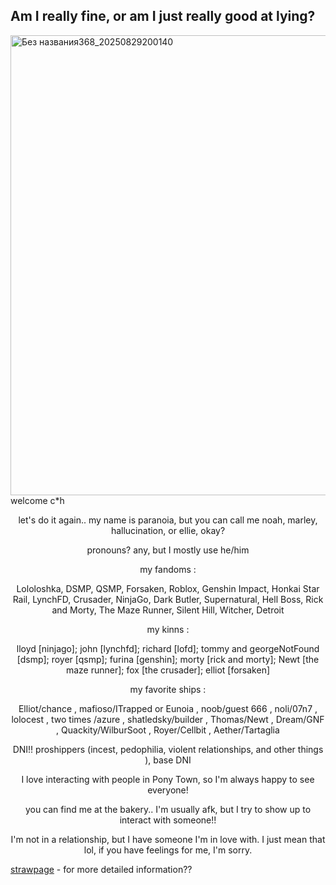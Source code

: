 ## Am I really fine, or am I just really good at lying?

<img width="736" height="736" alt="Без названия368_20250829200140" src="https://github.com/user-attachments/assets/d60203a6-5d2d-4242-9583-8861afef7be5" />
welcome c*h

<p align="center"> let's do it again.. my name is paranoia, but you can call me noah, marley, hallucination, or ellie, okay?
<p align="center"> pronouns? any, but I mostly use he/him
 <p align="center"> my fandoms :

<p align="center"> Lololoshka, DSMP, QSMP, Forsaken, Roblox, Genshin Impact, Honkai Star Rail, LynchFD, Crusader, NinjaGo, Dark Butler, Supernatural, Hell Boss, Rick and Morty, The Maze Runner, Silent Hill, Witcher, Detroit
<p align="center">  my kinns :
<p align="center"> lloyd [ninjago]; john [lynchfd]; richard [lofd]; tommy and georgeNotFound [dsmp]; royer [qsmp]; furina [genshin]; morty [rick and morty]; Newt [the maze runner]; fox [the crusader]; elliot [forsaken]
<p align="center">  my favorite ships :

<p align="center">Elliot/chance , mafioso/ITrapped or Eunoia , noob/guest 666 , noli/07n7 , lolocest , two times /azure , shatledsky/builder , Thomas/Newt , Dream/GNF , Quackity/WilburSoot , Royer/Cellbit , Aether/Tartaglia
<p align="center"> DNI!! proshippers (incest, pedophilia, violent relationships, and other things ), base DNI
<p align="center"> I love interacting with people in Pony Town, so I'm always happy to see everyone!

<p align="center"> you can find me at the bakery.. I'm usually afk, but I try to show up to interact with someone!!

<p align="center"> I'm not in a relationship, but I have someone I'm in love with. I just mean that lol, if you have feelings for me,
                                                  I'm sorry.


[strawpage](https://prano1a.straw.page) - for more detailed information??


